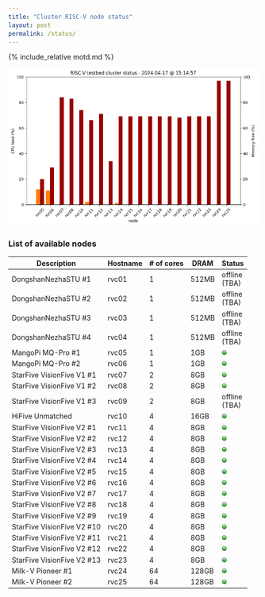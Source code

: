 ```yaml
---
title: "Cluster RISC-V node status"
layout: post
permalink: /status/
---
```


{% include_relative motd.md %}

<img src="/images/cluster_status.png"/>

### List of available nodes

| Description  | Hostname | # of cores | DRAM | Status |
| ------------- | ------------- |  ------------- | ------------- | ------------- | 
| DongshanNezhaSTU #1 | rvc01 | 1 | 512MB | offline <br />(TBA) |
| DongshanNezhaSTU #2 | rvc02 | 1 | 512MB | offline <br />(TBA) |
| DongshanNezhaSTU #3 | rvc03 | 1 | 512MB | offline <br />(TBA)|
| DongshanNezhaSTU #4 | rvc04 | 1 | 512MB | offline <br />(TBA) |
| MangoPi MQ-Pro #1 | rvc05 | 1 | 1GB | <img src="images/on.png" alt="green light" width="10"/> |
| MangoPi MQ-Pro #2 | rvc06 | 1 | 1GB | <img src="images/on.png" alt="green light" width="10"/> |
| StarFive VisionFive V1 #1 | rvc07 | 2 | 8GB | <img src="images/on.png" alt="green light" width="10"/> |
| StarFive VisionFive V1 #2 | rvc08 | 2 | 8GB | <img src="images/on.png" alt="green light" width="10"/> |
| StarFive VisionFive V1 #3 | rvc09 | 2 | 8GB | offline <br />(TBA) |
| HiFive Unmatched  | rvc10 | 4 | 16GB | <img src="images/on.png" alt="green light" width="10"/> |
| StarFive VisionFive V2 #1 | rvc11 | 4 | 8GB | <img src="images/on.png" alt="green light" width="10"/> |
| StarFive VisionFive V2 #2 | rvc12 | 4 | 8GB | <img src="images/on.png" alt="green light" width="10"/> |
| StarFive VisionFive V2 #3 | rvc13 | 4 | 8GB | <img src="images/on.png" alt="green light" width="10"/> |
| StarFive VisionFive V2 #4 | rvc14| 4 | 8GB | <img src="images/on.png" alt="green light" width="10"/> |
| StarFive VisionFive V2 #5 | rvc15 | 4 | 8GB | <img src="images/on.png" alt="green light" width="10"/> |
| StarFive VisionFive V2 #6 | rvc16 | 4 | 8GB | <img src="images/on.png" alt="green light" width="10"/> |
| StarFive VisionFive V2 #7 | rvc17 | 4 | 8GB | <img src="images/on.png" alt="green light" width="10"/> |
| StarFive VisionFive V2 #8 | rvc18 | 4 | 8GB | <img src="images/on.png" alt="green light" width="10"/> |
| StarFive VisionFive V2 #9 | rvc19 | 4 | 8GB | <img src="images/on.png" alt="green light" width="10"/> |
| StarFive VisionFive V2 #10 | rvc20 | 4 | 8GB | <img src="images/on.png" alt="green light" width="10"/> | 
| StarFive VisionFive V2 #11 | rvc21 | 4 | 8GB | <img src="images/on.png" alt="green light" width="10"/> |
| StarFive VisionFive V2 #12 | rvc22 | 4 | 8GB | <img src="images/on.png" alt="green light" width="10"/> |
| StarFive VisionFive V2 #13 | rvc23 | 4 | 8GB | <img src="images/on.png" alt="green light" width="10"/> |
| Milk-V Pioneer #1 | rvc24 | 64 | 128GB | <img src="images/on.png" alt="green light" width="10"/> |
| Milk-V Pioneer #2 | rvc25 | 64 | 128GB | <img src="images/on.png" alt="green light" width="10"/> |

